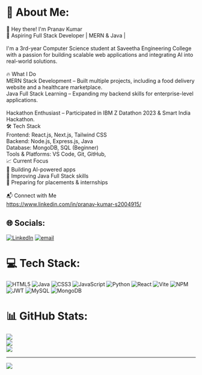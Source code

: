 # 💫 About Me:
👋 Hey there! I'm Pranav Kumar<br>🚀 Aspiring Full Stack Developer | MERN & Java |<br><br>I'm a 3rd-year Computer Science student at Saveetha Engineering College with a passion for building scalable web applications and integrating AI into real-world solutions.<br><br>🔥 What I Do<br>MERN Stack Development – Built multiple projects, including a food delivery website and a healthcare marketplace.<br>Java Full Stack Learning – Expanding my backend skills for enterprise-level applications.<br><br>Hackathon Enthusiast – Participated in IBM Z Datathon 2023 & Smart India Hackathon.<br>🛠 Tech Stack<br>Frontend: React.js, Next.js, Tailwind CSS<br>Backend: Node.js, Express.js, Java <br>Database: MongoDB, SQL (Beginner)<br>Tools & Platforms: VS Code, Git, GitHub,<br>📈 Current Focus<br>🔹 Building AI-powered apps<br>🔹 Improving Java Full Stack skills<br>🔹 Preparing for placements & internships<br><br>📬 Connect with Me<br>https://www.linkedin.com/in/pranav-kumar-s2004915/


## 🌐 Socials:
[![LinkedIn](https://img.shields.io/badge/LinkedIn-%230077B5.svg?logo=linkedin&logoColor=white)](https://linkedin.com/in/https://www.linkedin.com/in/pranav-kumar-s2004915?) [![email](https://img.shields.io/badge/Email-D14836?logo=gmail&logoColor=white)](mailto:pranavk2004915@gmail.com) 

# 💻 Tech Stack:
![HTML5](https://img.shields.io/badge/html5-%23E34F26.svg?style=for-the-badge&logo=html5&logoColor=white) ![Java](https://img.shields.io/badge/java-%23ED8B00.svg?style=for-the-badge&logo=openjdk&logoColor=white) ![CSS3](https://img.shields.io/badge/css3-%231572B6.svg?style=for-the-badge&logo=css3&logoColor=white) ![JavaScript](https://img.shields.io/badge/javascript-%23323330.svg?style=for-the-badge&logo=javascript&logoColor=%23F7DF1E) ![Python](https://img.shields.io/badge/python-3670A0?style=for-the-badge&logo=python&logoColor=ffdd54) ![React](https://img.shields.io/badge/react-%2320232a.svg?style=for-the-badge&logo=react&logoColor=%2361DAFB) ![Vite](https://img.shields.io/badge/vite-%23646CFF.svg?style=for-the-badge&logo=vite&logoColor=white) ![NPM](https://img.shields.io/badge/NPM-%23CB3837.svg?style=for-the-badge&logo=npm&logoColor=white) ![JWT](https://img.shields.io/badge/JWT-black?style=for-the-badge&logo=JSON%20web%20tokens) ![MySQL](https://img.shields.io/badge/mysql-4479A1.svg?style=for-the-badge&logo=mysql&logoColor=white) ![MongoDB](https://img.shields.io/badge/MongoDB-%234ea94b.svg?style=for-the-badge&logo=mongodb&logoColor=white)
# 📊 GitHub Stats:
![](https://github-readme-stats.vercel.app/api?username=Pranavvv12&theme=dark&hide_border=false&include_all_commits=false&count_private=false)<br/>
![](https://nirzak-streak-stats.vercel.app/?user=Pranavvv12&theme=dark&hide_border=false)<br/>
![](https://github-readme-stats.vercel.app/api/top-langs/?username=Pranavvv12&theme=dark&hide_border=false&include_all_commits=false&count_private=false&layout=compact)

---
[![](https://visitcount.itsvg.in/api?id=Pranavvv12&icon=0&color=0)](https://visitcount.itsvg.in)

<!-- Proudly created with GPRM ( https://gprm.itsvg.in ) -->
